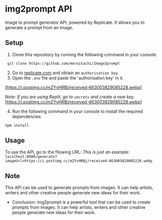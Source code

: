 # img2prompt API

Image to prompt generator API, powered by Replicate. It allows you to generate a prompt from an image.
## Setup
1. Clone this repository by running the following command in your console:
```bash
 git clone https://github.com/meroitachi/Image2prompt
 ```
2. Go to [replicate.com](https://replicate.com) and obtain an ``authorisation key``.
3. Open the ``.env`` file and paste the 'authorisation key' in it.

[https://i.postimg.cc/mZYvHRBj/received-663003829085228.webp]

*Note: If you are using Replit, go to `secrets` and create a new key.* 
[https://i.postimg.cc/mZYvHRBj/received-663003829085228.webp]

4. Run the following command in your console to install the required dependencies:
```bash
npm install
```
## Usage
To use the API, go to the fllowing URL:
*This is just an example:*
`localhost:8080/generate?imageUrl=https://i.postimg.cc/mZYvHRBj/received-663003829085228.webp`

## Note
This API can be used to generate prompts from images. It can help artists, writers and other creative people generate new ideas for their work.
* Conclusion:
 img2prompt is a powerful tool that can be used to create prompts from images. It can help artists, writers and other creative people generate new ideas for their work.
